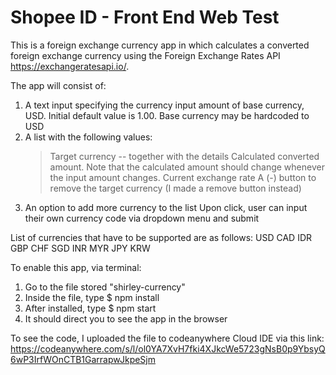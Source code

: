 # Shopee ID - Front End Web Test

This is a foreign exchange currency app in which calculates a converted foreign exchange currency using the Foreign Exchange Rates API https://exchangeratesapi.io/.

The app will consist of:
1. A text input specifying the currency input amount of base currency, USD.
    Initial default value is 1.00.
    Base currency may be hardcoded to USD
2. A list with the following values:
    > Target currency -- together with the details
    > Calculated converted amount. Note that the calculated amount should change whenever the input amount changes.
    > Current exchange rate
    > A (-) button to remove the target currency (I made a remove button instead)
3. An option to add more currency to the list
    Upon click, user can input their own currency code via dropdown menu and submit

List of currencies that have to be supported are as follows:
USD
CAD
IDR
GBP
CHF
SGD
INR
MYR
JPY
KRW 

To enable this app, via terminal:
1. Go to the file stored "shirley-currency"
2. Inside the file, type $ npm install
3. After installed, type $ npm start
4. It should direct you to see the app in the browser

To see the code, I uploaded the file to codeanywhere Cloud IDE via this link: https://codeanywhere.com/s/l/ol0YA7XvH7fki4XJkcWe5723gNsB0p9YbsyQ6wP3IrfWOnCTB1GarrapwJkpeSjm
